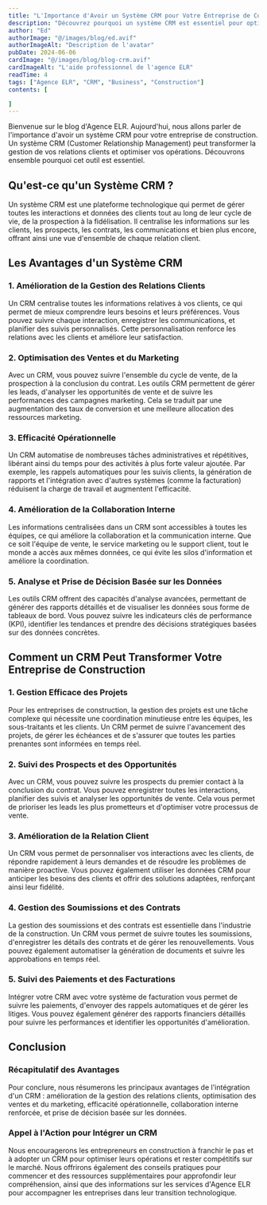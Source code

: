 ```yaml
---
title: "L'Importance d'Avoir un Système CRM pour Votre Entreprise de Construction"
description: "Découvrez pourquoi un système CRM est essentiel pour optimiser la gestion de votre entreprise de construction"
author: "Ed"
authorImage: "@/images/blog/ed.avif"
authorImageAlt: "Description de l'avatar"
pubDate: 2024-06-06
cardImage: "@/images/blog/blog-crm.avif"
cardImageAlt: "L'aide professionnel de l'agence ELR"
readTime: 4
tags: ["Agence ELR", "CRM", "Business", "Construction"]
contents: [

]
---
```


Bienvenue sur le blog d'Agence ELR. Aujourd'hui, nous allons parler de l'importance d'avoir un système CRM pour votre entreprise de construction. Un système CRM (Customer Relationship Management) peut transformer la gestion de vos relations clients et optimiser vos opérations. Découvrons ensemble pourquoi cet outil est essentiel.

## Qu'est-ce qu'un Système CRM ?

Un système CRM est une plateforme technologique qui permet de gérer toutes les interactions et données des clients tout au long de leur cycle de vie, de la prospection à la fidélisation. Il centralise les informations sur les clients, les prospects, les contrats, les communications et bien plus encore, offrant ainsi une vue d'ensemble de chaque relation client.

## Les Avantages d'un Système CRM

### 1. Amélioration de la Gestion des Relations Clients

Un CRM centralise toutes les informations relatives à vos clients, ce qui permet de mieux comprendre leurs besoins et leurs préférences. Vous pouvez suivre chaque interaction, enregistrer les communications, et planifier des suivis personnalisés. Cette personnalisation renforce les relations avec les clients et améliore leur satisfaction.

### 2. Optimisation des Ventes et du Marketing

Avec un CRM, vous pouvez suivre l'ensemble du cycle de vente, de la prospection à la conclusion du contrat. Les outils CRM permettent de gérer les leads, d'analyser les opportunités de vente et de suivre les performances des campagnes marketing. Cela se traduit par une augmentation des taux de conversion et une meilleure allocation des ressources marketing.

### 3. Efficacité Opérationnelle

Un CRM automatise de nombreuses tâches administratives et répétitives, libérant ainsi du temps pour des activités à plus forte valeur ajoutée. Par exemple, les rappels automatiques pour les suivis clients, la génération de rapports et l'intégration avec d'autres systèmes (comme la facturation) réduisent la charge de travail et augmentent l'efficacité.

### 4. Amélioration de la Collaboration Interne

Les informations centralisées dans un CRM sont accessibles à toutes les équipes, ce qui améliore la collaboration et la communication interne. Que ce soit l'équipe de vente, le service marketing ou le support client, tout le monde a accès aux mêmes données, ce qui évite les silos d'information et améliore la coordination.

### 5. Analyse et Prise de Décision Basée sur les Données

Les outils CRM offrent des capacités d'analyse avancées, permettant de générer des rapports détaillés et de visualiser les données sous forme de tableaux de bord. Vous pouvez suivre les indicateurs clés de performance (KPI), identifier les tendances et prendre des décisions stratégiques basées sur des données concrètes.

## Comment un CRM Peut Transformer Votre Entreprise de Construction

### 1. Gestion Efficace des Projets

Pour les entreprises de construction, la gestion des projets est une tâche complexe qui nécessite une coordination minutieuse entre les équipes, les sous-traitants et les clients. Un CRM permet de suivre l'avancement des projets, de gérer les échéances et de s'assurer que toutes les parties prenantes sont informées en temps réel.

### 2. Suivi des Prospects et des Opportunités

Avec un CRM, vous pouvez suivre les prospects du premier contact à la conclusion du contrat. Vous pouvez enregistrer toutes les interactions, planifier des suivis et analyser les opportunités de vente. Cela vous permet de prioriser les leads les plus prometteurs et d'optimiser votre processus de vente.

### 3. Amélioration de la Relation Client

Un CRM vous permet de personnaliser vos interactions avec les clients, de répondre rapidement à leurs demandes et de résoudre les problèmes de manière proactive. Vous pouvez également utiliser les données CRM pour anticiper les besoins des clients et offrir des solutions adaptées, renforçant ainsi leur fidélité.

### 4. Gestion des Soumissions et des Contrats

La gestion des soumissions et des contrats est essentielle dans l'industrie de la construction. Un CRM vous permet de suivre toutes les soumissions, d'enregistrer les détails des contrats et de gérer les renouvellements. Vous pouvez également automatiser la génération de documents et suivre les approbations en temps réel.

### 5. Suivi des Paiements et des Facturations

Intégrer votre CRM avec votre système de facturation vous permet de suivre les paiements, d'envoyer des rappels automatiques et de gérer les litiges. Vous pouvez également générer des rapports financiers détaillés pour suivre les performances et identifier les opportunités d'amélioration.

## Conclusion

### Récapitulatif des Avantages

Pour conclure, nous résumerons les principaux avantages de l'intégration d'un CRM : amélioration de la gestion des relations clients, optimisation des ventes et du marketing, efficacité opérationnelle, collaboration interne renforcée, et prise de décision basée sur les données.

### Appel à l'Action pour Intégrer un CRM

Nous encouragerons les entrepreneurs en construction à franchir le pas et à adopter un CRM pour optimiser leurs opérations et rester compétitifs sur le marché. Nous offrirons également des conseils pratiques pour commencer et des ressources supplémentaires pour approfondir leur compréhension, ainsi que des informations sur les services d'Agence ELR pour accompagner les entreprises dans leur transition technologique.
